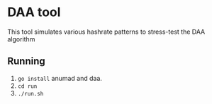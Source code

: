 # DAA tool

This tool simulates various hashrate patterns to stress-test the DAA algorithm 

## Running

1. `go install` anumad and daa.
2. `cd run`
3. `./run.sh`


